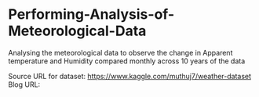# Performing-Analysis-of-Meteorological-Data
Analysing the meteorological data to observe the change in  Apparent temperature and Humidity compared monthly  across 10 years of the data

Source URL for dataset: https://www.kaggle.com/muthuj7/weather-dataset
Blog URL:
